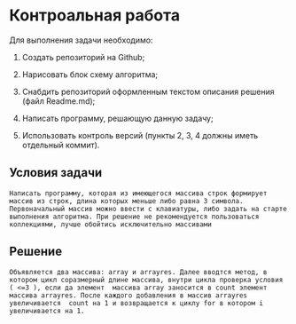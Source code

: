 # Контроальная работа

Для выполнения задачи необходимо:

1. Создать репозиторий на Github;

2. Нарисовать блок схему алгоритма;

3. Снабдить репозиторий оформленным текстом описания решения (файл Readme.md);

4. Написать программу, решающую данную задачу;

5. Использовать контроль версий (пункты 2, 3, 4 должны иметь отдельный коммит).

## Условия задачи

    Написать программу, которая из имеющегося массива строк формирует массив из строк, длина которых меньше либо равна 3 символа. Первоначальный массив можно ввести с клавиатуры, либо задать на старте выполнения алгоритма. При решение не рекомендуется пользоваться коллекциями, лучше обойтись исключительно массивами

## Решение

    Объявляется два массива: array и arrayres. Далее вводтся метод, в котором цикл соразмерный длине массива, внутри цикла проверка условия ( <=3 ), если да элемент  массива array заносится в count элемент  массива arrayres. После каждого добавления в массив arrayres  увеличивается  count на 1 и возвращается к циклу for в котором i увеличивается на 1.